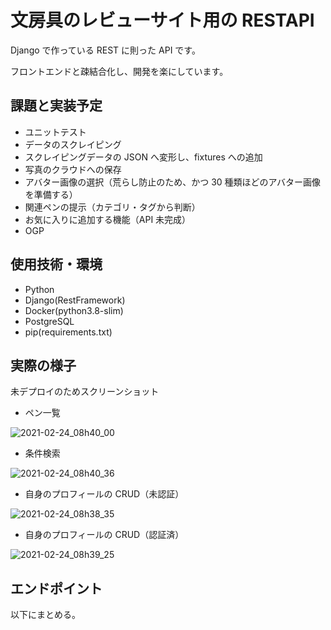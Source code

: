 # 文房具のレビューサイト用の RESTAPI

Django で作っている REST に則った API です。

フロントエンドと疎結合化し、開発を楽にしています。

## 課題と実装予定

- ユニットテスト
- データのスクレイピング
- スクレイピングデータの JSON へ変形し、fixtures への追加
- 写真のクラウドへの保存
- アバター画像の選択（荒らし防止のため、かつ 30 種類ほどのアバター画像を準備する）
- 関連ペンの提示（カテゴリ・タグから判断）
- お気に入りに追加する機能（API 未完成）
- OGP

## 使用技術・環境

- Python
- Django(RestFramework)
- Docker(python3.8-slim)
- PostgreSQL
- pip(requirements.txt)

## 実際の様子

未デプロイのためスクリーンショット

- ペン一覧

![2021-02-24_08h40_00](https://user-images.githubusercontent.com/65804288/108993212-97b4f180-76dd-11eb-9201-b3cc3224e759.png)

- 条件検索

![2021-02-24_08h40_36](https://user-images.githubusercontent.com/65804288/108993195-9388d400-76dd-11eb-8221-4fd2305a7182.png)

- 自身のプロフィールの CRUD（未認証）

![2021-02-24_08h38_35](https://user-images.githubusercontent.com/65804288/108993199-94ba0100-76dd-11eb-855b-6fa5e11bc646.png)

- 自身のプロフィールの CRUD（認証済）

![2021-02-24_08h39_25](https://user-images.githubusercontent.com/65804288/108993204-95eb2e00-76dd-11eb-966c-a8fe33d1a822.png)

## エンドポイント

以下にまとめる。
